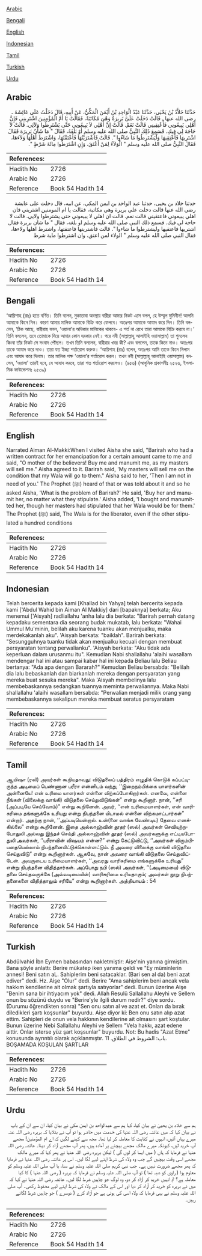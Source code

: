 [Arabic](#arabic)

[Bengali](#bengali)

[English](#english)

[Indonesian](#indonesian)

[Tamil](#tamil)

[Turkish](#turkish)

[Urdu](#urdu)

## Arabic


<div dir="rtl" lang="ar" style={{fontSize:'larger',backgroundColor:'#f8f9fa',padding:20}}>
حَدَّثَنَا خَلاَّدُ بْنُ يَحْيَى، حَدَّثَنَا عَبْدُ الْوَاحِدِ بْنُ أَيْمَنَ الْمَكِّيُّ، عَنْ أَبِيهِ، قَالَ دَخَلْتُ عَلَى عَائِشَةَ ـ رضى الله عنها ـ قَالَتْ دَخَلَتْ عَلَىَّ بَرِيرَةُ وَهْىَ مُكَاتَبَةٌ، فَقَالَتْ يَا أُمَّ الْمُؤْمِنِينَ اشْتَرِينِي فَإِنَّ أَهْلِي يَبِيعُونِي فَأَعْتِقِينِي قَالَتْ نَعَمْ‏.‏ قَالَتْ إِنَّ أَهْلِي لاَ يَبِيعُونِي حَتَّى يَشْتَرِطُوا وَلاَئِي‏.‏ قَالَتْ لاَ حَاجَةَ لِي فِيكِ‏.‏ فَسَمِعَ ذَلِكَ النَّبِيُّ صلى الله عليه وسلم أَوْ بَلَغَهُ، فَقَالَ ‏"‏ مَا شَأْنُ بَرِيرَةَ فَقَالَ اشْتَرِيهَا فَأَعْتِقِيهَا وَلْيَشْتَرِطُوا مَا شَاءُوا ‏"‏‏.‏ قَالَتْ فَاشْتَرَيْتُهَا فَأَعْتَقْتُهَا، وَاشْتَرَطَ أَهْلُهَا وَلاَءَهَا، فَقَالَ النَّبِيُّ صلى الله عليه وسلم ‏"‏ الْوَلاَءُ لِمَنْ أَعْتَقَ، وَإِنِ اشْتَرَطُوا مِائَةَ شَرْطٍ ‏"‏‏.‏
</div>
<div style={{backgroundColor:'#f8f9fa',padding:20, marginBottom: 10}}><table> <thead> <tr> <th>References:</th> <th></th> </tr> </thead> <tbody><tr><td>Hadith No</td><td>2726</td></tr><tr><td>Arabic No</td><td>2726</td></tr><tr><td>Reference</td><td>Book 54 Hadith 14</td></tr></tbody></table></div>


<div dir="rtl" lang="ar" style={{fontSize:'larger',backgroundColor:'#f8f9fa',padding:20}}>
حدثنا خلاد بن يحيى، حدثنا عبد الواحد بن ايمن المكي، عن ابيه، قال دخلت على عايشة رضى الله عنها قالت دخلت على بريرة وهى مكاتبة، فقالت يا ام المومنين اشتريني فان اهلي يبيعوني فاعتقيني قالت نعم. قالت ان اهلي لا يبيعوني حتى يشترطوا ولايي. قالت لا حاجة لي فيك. فسمع ذلك النبي صلى الله عليه وسلم او بلغه، فقال " ما شان بريرة فقال اشتريها فاعتقيها وليشترطوا ما شاءوا ". قالت فاشتريتها فاعتقتها، واشترط اهلها ولاءها، فقال النبي صلى الله عليه وسلم " الولاء لمن اعتق، وان اشترطوا ماية شرط
</div>
<div style={{backgroundColor:'#f8f9fa',padding:20, marginBottom: 10}}><table> <thead> <tr> <th>References:</th> <th></th> </tr> </thead> <tbody><tr><td>Hadith No</td><td>2726</td></tr><tr><td>Arabic No</td><td>2726</td></tr><tr><td>Reference</td><td>Book 54 Hadith 14</td></tr></tbody></table></div>

## Bengali


<div dir="ltr" lang="bn" style={{fontSize:'larger',backgroundColor:'#f8f9fa',padding:20}}>
‘আয়িশাহ (রাঃ) হতে বর্ণিত। তিনি বলেন, মুকাতাবা অবস্থায় বারীরা আমার নিকট এসে বলল, হে উম্মুল মুমিনীন! আপনি আমাকে কিনে নিন। কারণ আমার মালিক আমাকে বিক্রি করে ফেলবে। অতঃপর আমাকে আযাদ করে দিন। তিনি বললেন, ‘ঠিক আছে, বারীরাহ বলল, ‘ওয়ালা’র অধিকার মালিকের থাকবে- এ শর্ত না রেখে তারা আমাকে বিক্রি করবে না।’ তিনি বললেন, তবে তোমাকে দিয়ে আমার কোন দরকার নেই। পরে নবী (সাল্লাল্লাহু আলাইহি ওয়াসাল্লাম) তা শুনলেন কিংবা তাঁর নিকট সে সংবাদ পৌঁছল। তখন তিনি বললেন, বারীরার খবর কী? এবং বললেন, তাকে কিনে নাও। অতঃপর তাকে আযাদ করে দাও। তারা যত ইচ্ছা শর্তারোপ করুক। ‘আয়িশাহ (রাঃ) বলেন, অতঃপর আমি তাকে কিনে নিলাম এবং আযাদ করে দিলাম। তার মালিক পক্ষ ‘ওয়ালা’র শর্তারোপ করল। তখন নবী (সাল্লাল্লাহু আলাইহি ওয়াসাল্লাম) বললেন, ‘ওয়ালা’ তারই হবে, যে আযাদ করবে, তারা শত শর্তারোপ করলেও। (৪৫৬) (আধুনিক প্রকাশনীঃ ২৫২৬, ইসলামিক ফাউন্ডেশনঃ ২৫৩৯)
</div>
<div style={{backgroundColor:'#f8f9fa',padding:20, marginBottom: 10}}><table> <thead> <tr> <th>References:</th> <th></th> </tr> </thead> <tbody><tr><td>Hadith No</td><td>2726</td></tr><tr><td>Arabic No</td><td>2726</td></tr><tr><td>Reference</td><td>Book 54 Hadith 14</td></tr></tbody></table></div>

## English


<div dir="ltr" lang="en" style={{fontSize:'larger',backgroundColor:'#f8f9fa',padding:20}}>
Narrated Aiman Al-Makki:When I visited Aisha she said, "Barirah who had a written contract for her emancipation for a certain amount came to me and said, "O mother of the believers! Buy me and manumit me, as my masters will sell me." Aisha agreed to it. Barirah said, 'My masters will sell me on the condition that my Wala will go to them." Aisha said to her, 'Then I am not in need of you.' The Prophet (ﷺ) heard of that or was told about it and so he asked Aisha, 'What is the problem of Barirah?' He said, 'Buy her and manumit her, no matter what they stipulate.' Aisha added, 'I bought and manumitted her, though her masters had stipulated that her Wala would be for them.' The Prophet (ﷺ) said, The Wala is for the liberator, even if the other stipulated a hundred conditions
</div>
<div style={{backgroundColor:'#f8f9fa',padding:20, marginBottom: 10}}><table> <thead> <tr> <th>References:</th> <th></th> </tr> </thead> <tbody><tr><td>Hadith No</td><td>2726</td></tr><tr><td>Arabic No</td><td>2726</td></tr><tr><td>Reference</td><td>Book 54 Hadith 14</td></tr></tbody></table></div>

## Indonesian


<div dir="ltr" lang="id" style={{fontSize:'larger',backgroundColor:'#f8f9fa',padding:20}}>
Telah bercerita kepada kami [Khallad bin Yahya] telah bercerita kepada kami ['Abdul Wahid bin Aiman Al Makkiy] dari [bapaknya] berkata; Aku menemui ['Aisyah] radliallahu 'anha lalu dia berkata: "Barirah pernah datang kepadaku sementara dia seorang budak mukatab, lalu berkata: "Wahai Ummul Mu'minin, belilah aku karena tuanku akan menjualku, maka merdekakanlah aku". 'Aisyah berkata: "baiklah". Barirah berkata: "Sesungguhnya tuanku tidak akan menjualku kecuali dengan membuat persyaratan tentang perwalianku". 'Aisyah berkata: "Aku tidak ada keperluan dalam urusanmu itu". Kemudian Nabi shallallahu 'alaihi wasallam mendengar hal ini atau sampai kabar hal ini kepada Beliau lalu Beliau bertanya: "Ada apa dengan Bararah?" Kemudian Beliau bersabda: "Belilah dia lalu bebaskanlah dan biarkanlah mereka dengan persyaratan yang mereka buat sesuka mereka". Maka 'Aisyah membelinya lalu membebaskannya sedangkan tuannya meminta perwaliannya. Maka Nabi shallallahu 'alaihi wasallam bersabda: "Perwalian menjadi milik orang yang membebaskannya sekalipun mereka membuat seratus persyaratam
</div>
<div style={{backgroundColor:'#f8f9fa',padding:20, marginBottom: 10}}><table> <thead> <tr> <th>References:</th> <th></th> </tr> </thead> <tbody><tr><td>Hadith No</td><td>2726</td></tr><tr><td>Arabic No</td><td>2726</td></tr><tr><td>Reference</td><td>Book 54 Hadith 14</td></tr></tbody></table></div>

## Tamil


<div dir="ltr" lang="ta" style={{fontSize:'larger',backgroundColor:'#f8f9fa',padding:20}}>
ஆயிஷா (ரலி) அவர்கள் கூறியதாவது: விடுதலைப் பத்திரம் எழுதிக் கொடுக் கப்பட்டிருந்த அடிமைப் பெண்ணான பரீரா என்னிடம் வந்து, ‘‘இறைநம்பிக்கை யாளர்களின் அன்னையே! என் உரிமை யாளர்கள் என்னை விற்கப்போகிறார்கள். எனவே, என்னை நீங்கள் (விலைக்கு வாங்கி) விடுதலை செய்துவிடுங்கள்” என்று கூறினார். நான், ‘‘சரி (அப்படியே செய்வோம்)” என்று கூறினேன். அவர், ‘‘என் உரிமையாளர்கள், என் வாரிசுரிமை தங்களுக்கே உரியது என்று நிபந்தனை யிடாமல் என்னை விற்கமாட்டார்கள்” என்றார். அதற்கு நான், ‘‘அப்படியென்றால். உன்(னை வாங்க வேண்டிய) தேவை எனக்கில்லை” என்று கூறினேன். இதை அல்லாஹ்வின் தூதர் (ஸல்) அவர்கள் செவியுற்றபோதுலி அல்லது இந்தச் செய்தி அல்லாஹ்வின் தூதர் (ஸல்) அவர்களுக்கு எட்டியபோதுலி அவர்கள், ‘‘பரீராவின் விஷயம் என்ன?” என்று கேட்டுவிட்டு, ‘‘அவர்கள் விரும்பியதையெல்லாம் நிபந்தனையிட்டுக்கொள்ளட்டும். நீ அவரை விலைக்கு வாங்கி விடுதலை செய்துவிடு” என்று கூறினார்கள். ஆகவே, நான் அவரை வாங்கி விடுதலை செய்துவிட்டேன். அவருடைய உரிமையாளர்கள், ‘‘அவரது வாரிசுரிமை எங்களுக்கே உரியது” என்று நிபந்தனை விதித்தார்கள். அப்போது நபி (ஸல்) அவர்கள், ‘‘(அடிமையை) விடுதலை செய்தவருக்கே (அவ்வடிமையின்) வாரிசுரிமை உரியதாகும்; அவர்கள் நூறு நிபந்தனைகளை விதித்தாலும் சரியே” என்று கூறினார்கள். அத்தியாயம் : 54
</div>
<div style={{backgroundColor:'#f8f9fa',padding:20, marginBottom: 10}}><table> <thead> <tr> <th>References:</th> <th></th> </tr> </thead> <tbody><tr><td>Hadith No</td><td>2726</td></tr><tr><td>Arabic No</td><td>2726</td></tr><tr><td>Reference</td><td>Book 54 Hadith 14</td></tr></tbody></table></div>

## Turkish


<div dir="ltr" lang="tr" style={{fontSize:'larger',backgroundColor:'#f8f9fa',padding:20}}>
Abdülvahid İbn Eymen babasından nakletmiştir: Aişe'nin yanına girmiştim. Bana şöyle anlattı: Berire mükatep iken yanıma geldi ve "Ey müminlerin annesi! Beni satın aL. Sahiplerim beni satacaklar. (Bari sen al da) beni azat ediver" dedi. Hz. Aişe "Olur" dedi. Berire "Ama sahiplerim beni ancak vela hakkım kendilerine ait olmak şartıyla satıyorlar" dedi. Bunun üzerine Aişe "Benim sana bir ihtiyacım yok" dedi. Allah Resulü Sallallahu Aleyhi ve Sellem onun bu sözünü duydu ve "Berire'yle ilgili durum nedir?" diye sordu. (Durumu öğrendikten sonra) "Sen onu satın al ve azat et. Onları da bırak diledikleri şartı koşsunlar" buyurdu. Aişe diyor ki: Ben onu satın alıp azat ettim. Sahipleri de onun vela hakkının kendilerine ait olmasını şart koştular. Bunun üzerine Nebi Sallallahu Aleyhi ve Sellem "Vela hakkı, azat edene aittir. Onlar isterse yüz şart koşsunlar" buyurdu. Not: Bu hadis "Azat Etme" konusunda ayrıntılı olarak açıklanmıştır. باب: الشروط في الطلاق. 11. BOŞAMADA KOŞULAN ŞARTLAR
</div>
<div style={{backgroundColor:'#f8f9fa',padding:20, marginBottom: 10}}><table> <thead> <tr> <th>References:</th> <th></th> </tr> </thead> <tbody><tr><td>Hadith No</td><td>2726</td></tr><tr><td>Arabic No</td><td>2726</td></tr><tr><td>Reference</td><td>Book 54 Hadith 14</td></tr></tbody></table></div>

## Urdu


<div dir="rtl" lang="ur" style={{fontSize:'larger',backgroundColor:'#f8f9fa',padding:20}}>
ہم سے خلاد بن یحییٰ نے بیان کیا، کہا ہم سے عبدالواحد بن ایمن مکی نے بیان کیا، ان سے ان کے باپ نے بیان کیا کہ میں عائشہ رضی اللہ عنہا کی خدمت میں حاضر ہوا تو آپ نے بتلایا کہ بریرہ رضی اللہ عنہ میرے یہاں آئیں، انہوں نے کتابت کا معاملہ کر لیا تھا۔ مجھ سے کہنے لگیں کہ اے ام المؤمنین! مجھے آپ خرید لیں، کیونکہ میرے مالک مجھے بیچنے پر آمادہ ہیں، پھر آپ مجھے آزاد کر دینا۔ عائشہ رضی اللہ عنہا نے فرمایا کہ ہاں ( میں ایسا کر لوں گی ) لیکن بریرہ رضی اللہ عنہا نے پھر کہا کہ میرے مالک مجھے اسی وقت بیچیں گے جب وہ ولاء کی شرط اپنے لیے لگا لیں۔ اس پر عائشہ رضی اللہ عنہا نے فرمایا کہ پھر مجھے ضرورت نہیں ہے۔ جب نبی کریم صلی اللہ علیہ وسلم نے سنا، یا آپ صلی اللہ علیہ وسلم کو معلوم ہوا ( راوی کو شبہ تھا ) تو آپ صلی اللہ علیہ وسلم نے فرمایا کہ بریرہ ( رضی اللہ عنہا ) کا کیا معاملہ ہے؟ تم انہیں خرید کر آزاد کر دو، وہ لوگ جو چاہیں شرط لگا لیں۔ عائشہ رضی اللہ عنہا نے کہا کہ میں نے بریرہ کو خرید کر آزاد کر دیا اور اس کے مالک نے ولاء کی شرط اپنے لیے محفوظ رکھی۔ آپ صلی اللہ علیہ وسلم نے یہی فرمایا کہ ولاء اسی کی ہوتی ہے جو آزاد کرے ( دوسرے ) جو چاہیں شرط لگاتے رہیں۔
</div>
<div style={{backgroundColor:'#f8f9fa',padding:20, marginBottom: 10}}><table> <thead> <tr> <th>References:</th> <th></th> </tr> </thead> <tbody><tr><td>Hadith No</td><td>2726</td></tr><tr><td>Arabic No</td><td>2726</td></tr><tr><td>Reference</td><td>Book 54 Hadith 14</td></tr></tbody></table></div>